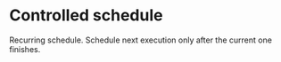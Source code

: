 # Controlled schedule

Recurring schedule. Schedule next execution only after the current one finishes. 
